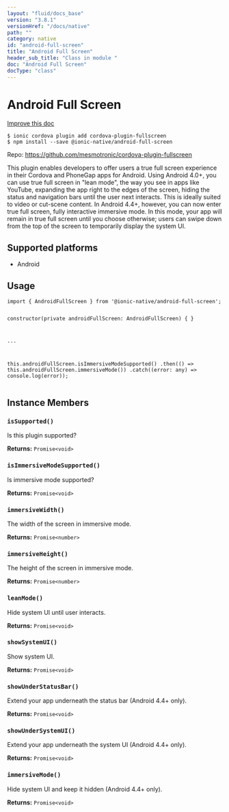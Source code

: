 ```yaml
---
layout: "fluid/docs_base"
version: "3.8.1"
versionHref: "/docs/native"
path: ""
category: native
id: "android-full-screen"
title: "Android Full Screen"
header_sub_title: "Class in module "
doc: "Android Full Screen"
docType: "class"
---
```


<h1 class="api-title">Android Full Screen</h1>

<a class="improve-v2-docs" href="http://github.com/driftyco/ionic-native/edit/master/src/@ionic-native/plugins/android-full-screen/index.ts#L1">
  Improve this doc
</a>






<pre><code class="nohighlight">$ ionic cordova plugin add cordova-plugin-fullscreen
$ npm install --save @ionic-native/android-full-screen
</code></pre>
<p>Repo:
  <a href="https://github.com/mesmotronic/cordova-plugin-fullscreen">
    https://github.com/mesmotronic/cordova-plugin-fullscreen
  </a>
</p>


<p>This plugin enables developers to offer users a true full screen experience in their Cordova and PhoneGap apps for Android.
Using Android 4.0+, you can use true full screen in &quot;lean mode&quot;, the way you see in apps like YouTube, expanding the app right to the edges of the screen, hiding the status and navigation bars until the user next interacts. This is ideally suited to video or cut-scene content.
In Android 4.4+, however, you can now enter true full screen, fully interactive immersive mode. In this mode, your app will remain in true full screen until you choose otherwise; users can swipe down from the top of the screen to temporarily display the system UI.</p>




<h2>Supported platforms</h2>
<ul>
  <li>Android</li>
</ul>






<h2>Usage</h2>
<pre><code class="lang-typescript">import { AndroidFullScreen } from &#39;@ionic-native/android-full-screen&#39;;

constructor(private androidFullScreen: AndroidFullScreen) { }

...

this.androidFullScreen.isImmersiveModeSupported()
  .then(() =&gt; this.androidFullScreen.immersiveMode())
  .catch((error: any) =&gt; console.log(error));
</code></pre>








<h2>Instance Members</h2>
<h3><a class="anchor" name="isSupported" href="#isSupported"></a><code>isSupported()</code></h3>


Is this plugin supported?


<div class="return-value" markdown="1">
  <i class="icon ion-arrow-return-left"></i>
  <b>Returns:</b> <code>Promise&lt;void&gt;</code> 
</div><h3><a class="anchor" name="isImmersiveModeSupported" href="#isImmersiveModeSupported"></a><code>isImmersiveModeSupported()</code></h3>


Is immersive mode supported?


<div class="return-value" markdown="1">
  <i class="icon ion-arrow-return-left"></i>
  <b>Returns:</b> <code>Promise&lt;void&gt;</code> 
</div><h3><a class="anchor" name="immersiveWidth" href="#immersiveWidth"></a><code>immersiveWidth()</code></h3>


The width of the screen in immersive mode.


<div class="return-value" markdown="1">
  <i class="icon ion-arrow-return-left"></i>
  <b>Returns:</b> <code>Promise&lt;number&gt;</code> 
</div><h3><a class="anchor" name="immersiveHeight" href="#immersiveHeight"></a><code>immersiveHeight()</code></h3>


The height of the screen in immersive mode.


<div class="return-value" markdown="1">
  <i class="icon ion-arrow-return-left"></i>
  <b>Returns:</b> <code>Promise&lt;number&gt;</code> 
</div><h3><a class="anchor" name="leanMode" href="#leanMode"></a><code>leanMode()</code></h3>


Hide system UI until user interacts.


<div class="return-value" markdown="1">
  <i class="icon ion-arrow-return-left"></i>
  <b>Returns:</b> <code>Promise&lt;void&gt;</code> 
</div><h3><a class="anchor" name="showSystemUI" href="#showSystemUI"></a><code>showSystemUI()</code></h3>


Show system UI.


<div class="return-value" markdown="1">
  <i class="icon ion-arrow-return-left"></i>
  <b>Returns:</b> <code>Promise&lt;void&gt;</code> 
</div><h3><a class="anchor" name="showUnderStatusBar" href="#showUnderStatusBar"></a><code>showUnderStatusBar()</code></h3>


Extend your app underneath the status bar (Android 4.4+ only).


<div class="return-value" markdown="1">
  <i class="icon ion-arrow-return-left"></i>
  <b>Returns:</b> <code>Promise&lt;void&gt;</code> 
</div><h3><a class="anchor" name="showUnderSystemUI" href="#showUnderSystemUI"></a><code>showUnderSystemUI()</code></h3>


Extend your app underneath the system UI (Android 4.4+ only).


<div class="return-value" markdown="1">
  <i class="icon ion-arrow-return-left"></i>
  <b>Returns:</b> <code>Promise&lt;void&gt;</code> 
</div><h3><a class="anchor" name="immersiveMode" href="#immersiveMode"></a><code>immersiveMode()</code></h3>


Hide system UI and keep it hidden (Android 4.4+ only).


<div class="return-value" markdown="1">
  <i class="icon ion-arrow-return-left"></i>
  <b>Returns:</b> <code>Promise&lt;void&gt;</code> 
</div>





